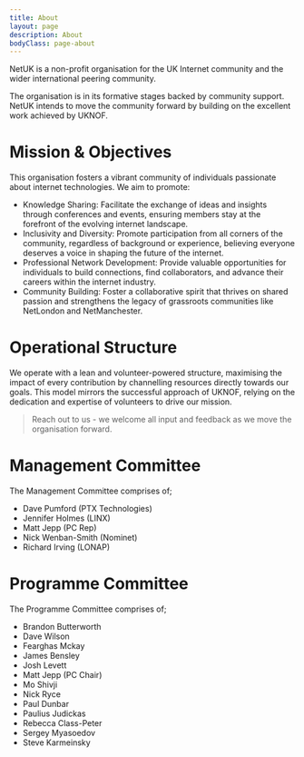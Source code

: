 ```yaml
---
title: About
layout: page
description: About
bodyClass: page-about
---
```


NetUK is a non-profit organisation for the UK Internet community and the wider international peering community.

The organisation is in its formative stages backed by community support. NetUK intends to move the community forward by building on the excellent work achieved by UKNOF.

# Mission & Objectives

This organisation fosters a vibrant community of individuals passionate about internet technologies. We aim to promote:

- Knowledge Sharing: Facilitate the exchange of ideas and insights through conferences and events, ensuring members stay at the forefront of the evolving internet landscape.
- Inclusivity and Diversity: Promote participation from all corners of the community, regardless of background or experience, believing everyone deserves a voice in shaping the future of the internet.
- Professional Network Development: Provide valuable opportunities for individuals to build connections, find collaborators, and advance their careers within the internet industry.
- Community Building: Foster a collaborative spirit that thrives on shared passion and strengthens the legacy of grassroots communities like NetLondon and NetManchester.

# Operational Structure

We operate with a lean and volunteer-powered structure, maximising the impact of every contribution by channelling resources directly towards our goals. This model mirrors the successful approach of UKNOF, relying on the dedication and expertise of volunteers to drive our mission.

> Reach out to us - we welcome all input and feedback as we move the organisation forward.

# Management Committee

The Management Committee comprises of;

- Dave Pumford (PTX Technologies)
- Jennifer Holmes (LINX)
- Matt Jepp (PC Rep)
- Nick Wenban-Smith (Nominet)
- Richard Irving (LONAP)

# Programme Committee

The Programme Committee comprises of;

- Brandon Butterworth
- Dave Wilson
- Fearghas Mckay
- James Bensley
- Josh Levett
- Matt Jepp (PC Chair)
- Mo Shivji
- Nick Ryce
- Paul Dunbar
- Paulius Judickas
- Rebecca Class-Peter
- Sergey Myasoedov
- Steve Karmeinsky